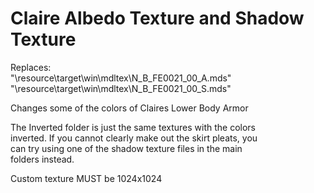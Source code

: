 # Claire Albedo Texture and Shadow Texture

Replaces:<br>
"\resource\target\win\mdltex\N_B_FE0021_00_A.mds"<br>
"\resource\target\win\mdltex\N_B_FE0021_00_S.mds"

Changes some of the colors of Claires Lower Body Armor

The Inverted folder is just the same textures with the 
colors<br>inverted. If you cannot clearly make out the skirt 
pleats, you<br>can try using one of the shadow texture files 
in the main<br>folders instead.


Custom texture MUST be 1024x1024
